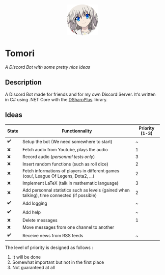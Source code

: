 ﻿<div align="center">
    <img src="img/tomori.png" height=100px=; alt="Tomori" />
</div>

# Tomori

*A Discord Bot with some pretty nice ideas*

## Description

A Discord Bot made for friends and for my own Discord Server. It's written in C# using .NET Core with
the [DSharpPlus](https://github.com/DSharpPlus/DSharpPlus) library.

## Ideas

| State | Functionnality                                                                              | Priority (1-3) |
| ----- | ------------------------------------------------------------------------------------------- | -------------- |
| ✔️    | Setup the bot (We need somewhere to start)                                                  | ~              |
| ❌     | Fetch audio from Youtube, plays the audio                                                   | 1              |
| ❌     | Record audio (*personnal tests only*)                                                       | 3              |
| ❌     | Insert random functions (such as roll dice)                                                 | 2              |
| ❌     | Fetch informations of players in different games (osu!, League Of Legens, Dota2, ...)       | 2              |
| ❌     | Implement LaTeX (talk in mathematic language)                                                     | 3              |
| ❌     | Add personnal statistics such as levels (gained when talking), time connected (if possible) | 2              |
| ✔️    | Add logging                                                                                 | ~           |
| ✔️    | Add help                                                                                    | ~              |
| ❌     | Delete messages                                                                             | 1              |
| ❌     | Move messages from one channel to another
|      ✔️          | Receive news from RSS feeds | ~

The level of priority is designed as follows :

1. It will be done
2. Somewhat important but not in the first place
3. Not guaranteed at all

